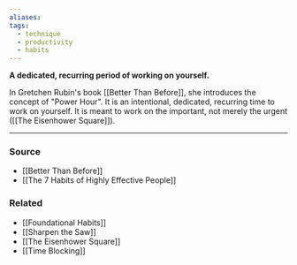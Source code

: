 ```yaml
---
aliases: 
tags:
  - technique
  - productivity
  - habits
---
```

**A dedicated, recurring period of working on yourself.**

In Gretchen Rubin's book [[Better Than Before]], she introduces the concept of "Power Hour". It is an intentional, dedicated, recurring time to work on yourself. It is meant to work on the important, not merely the urgent ([[The Eisenhower Square]]).

---

### Source
- [[Better Than Before]]
- [[The 7 Habits of Highly Effective People]]

### Related
- [[Foundational Habits]] 
- [[Sharpen the Saw]] 
- [[The Eisenhower Square]]
- [[Time Blocking]]